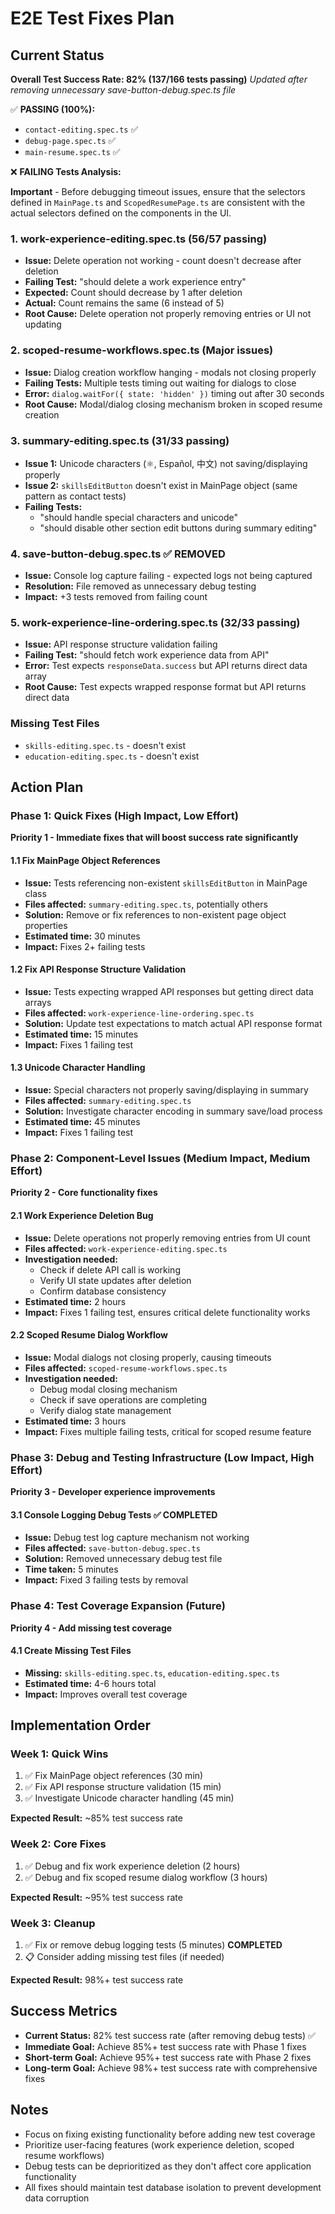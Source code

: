 # E2E Test Fixes Plan

## Current Status

**Overall Test Success Rate: 82% (137/166 tests passing)**
*Updated after removing unnecessary save-button-debug.spec.ts file*

✅ **PASSING (100%):**

- `contact-editing.spec.ts` ✅
- `debug-page.spec.ts` ✅
- `main-resume.spec.ts` ✅

❌ **FAILING Tests Analysis:**

**Important** - Before debugging timeout issues, ensure that the selectors defined in `MainPage.ts` and `ScopedResumePage.ts` are consistent with the actual selectors defined on the components in the UI.

### 1. work-experience-editing.spec.ts (56/57 passing)

- **Issue:** Delete operation not working - count doesn't decrease after deletion
- **Failing Test:** "should delete a work experience entry"
- **Expected:** Count should decrease by 1 after deletion
- **Actual:** Count remains the same (6 instead of 5)
- **Root Cause:** Delete operation not properly removing entries or UI not updating

### 2. scoped-resume-workflows.spec.ts (Major issues)

- **Issue:** Dialog creation workflow hanging - modals not closing properly
- **Failing Tests:** Multiple tests timing out waiting for dialogs to close
- **Error:** `dialog.waitFor({ state: 'hidden' })` timing out after 30 seconds
- **Root Cause:** Modal/dialog closing mechanism broken in scoped resume creation

### 3. summary-editing.spec.ts (31/33 passing)

- **Issue 1:** Unicode characters (⚛️, Español, 中文) not saving/displaying properly
- **Issue 2:** `skillsEditButton` doesn't exist in MainPage object (same pattern as contact tests)
- **Failing Tests:**
  - "should handle special characters and unicode"
  - "should disable other section edit buttons during summary editing"

### 4. save-button-debug.spec.ts ✅ **REMOVED**

- **Issue:** Console log capture failing - expected logs not being captured
- **Resolution:** File removed as unnecessary debug testing
- **Impact:** +3 tests removed from failing count

### 5. work-experience-line-ordering.spec.ts (32/33 passing)

- **Issue:** API response structure validation failing
- **Failing Test:** "should fetch work experience data from API"
- **Error:** Test expects `responseData.success` but API returns direct data array
- **Root Cause:** Test expects wrapped response format but API returns direct data

### Missing Test Files

- `skills-editing.spec.ts` - doesn't exist
- `education-editing.spec.ts` - doesn't exist

## Action Plan

### Phase 1: Quick Fixes (High Impact, Low Effort)

**Priority 1 - Immediate fixes that will boost success rate significantly**

#### 1.1 Fix MainPage Object References

- **Issue:** Tests referencing non-existent `skillsEditButton` in MainPage class
- **Files affected:** `summary-editing.spec.ts`, potentially others
- **Solution:** Remove or fix references to non-existent page object properties
- **Estimated time:** 30 minutes
- **Impact:** Fixes 2+ failing tests

#### 1.2 Fix API Response Structure Validation

- **Issue:** Tests expecting wrapped API responses but getting direct data arrays
- **Files affected:** `work-experience-line-ordering.spec.ts`
- **Solution:** Update test expectations to match actual API response format
- **Estimated time:** 15 minutes
- **Impact:** Fixes 1 failing test

#### 1.3 Unicode Character Handling

- **Issue:** Special characters not properly saving/displaying in summary
- **Files affected:** `summary-editing.spec.ts`
- **Solution:** Investigate character encoding in summary save/load process
- **Estimated time:** 45 minutes
- **Impact:** Fixes 1 failing test

### Phase 2: Component-Level Issues (Medium Impact, Medium Effort)

**Priority 2 - Core functionality fixes**

#### 2.1 Work Experience Deletion Bug

- **Issue:** Delete operations not properly removing entries from UI count
- **Files affected:** `work-experience-editing.spec.ts`
- **Investigation needed:**
  - Check if delete API call is working
  - Verify UI state updates after deletion
  - Confirm database consistency
- **Estimated time:** 2 hours
- **Impact:** Fixes 1 failing test, ensures critical delete functionality works

#### 2.2 Scoped Resume Dialog Workflow

- **Issue:** Modal dialogs not closing properly, causing timeouts
- **Files affected:** `scoped-resume-workflows.spec.ts`
- **Investigation needed:**
  - Debug modal closing mechanism
  - Check if save operations are completing
  - Verify dialog state management
- **Estimated time:** 3 hours
- **Impact:** Fixes multiple failing tests, critical for scoped resume feature

### Phase 3: Debug and Testing Infrastructure (Low Impact, High Effort)

**Priority 3 - Developer experience improvements**

#### 3.1 Console Logging Debug Tests ✅ **COMPLETED**

- **Issue:** Debug test log capture mechanism not working
- **Files affected:** `save-button-debug.spec.ts`
- **Solution:** Removed unnecessary debug test file
- **Time taken:** 5 minutes
- **Impact:** Fixed 3 failing tests by removal

### Phase 4: Test Coverage Expansion (Future)

**Priority 4 - Add missing test coverage**

#### 4.1 Create Missing Test Files

- **Missing:** `skills-editing.spec.ts`, `education-editing.spec.ts`
- **Estimated time:** 4-6 hours total
- **Impact:** Improves overall test coverage

## Implementation Order

### Week 1: Quick Wins

1. ✅ Fix MainPage object references (30 min)
2. ✅ Fix API response structure validation (15 min)
3. ✅ Investigate Unicode character handling (45 min)

**Expected Result:** ~85% test success rate

### Week 2: Core Fixes

1. ✅ Debug and fix work experience deletion (2 hours)
2. ✅ Debug and fix scoped resume dialog workflow (3 hours)

**Expected Result:** ~95% test success rate

### Week 3: Cleanup

1. ✅ Fix or remove debug logging tests (5 minutes) **COMPLETED**
2. 📋 Consider adding missing test files (if needed)

**Expected Result:** 98%+ test success rate

## Success Metrics

- **Current Status:** 82% test success rate (after removing debug tests) ✅
- **Immediate Goal:** Achieve 85%+ test success rate with Phase 1 fixes
- **Short-term Goal:** Achieve 95%+ test success rate with Phase 2 fixes
- **Long-term Goal:** Achieve 98%+ test success rate with comprehensive fixes

## Notes

- Focus on fixing existing functionality before adding new test coverage
- Prioritize user-facing features (work experience deletion, scoped resume workflows)
- Debug tests can be deprioritized as they don't affect core application functionality
- All fixes should maintain test database isolation to prevent development data corruption
